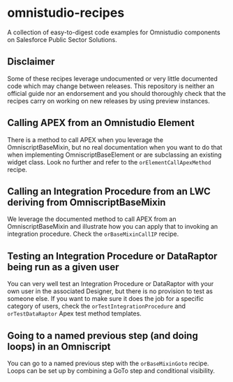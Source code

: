 # omnistudio-recipes
A collection of easy-to-digest code examples for Omnistudio components on Salesforce Public Sector Solutions.

## Disclaimer

Some of these recipes leverage undocumented or very little documented code which may change between releases. This repository is neither an official guide nor an endorsement and you should thoroughly check that the recipes carry on working on new releases by using preview instances.

## Calling APEX from an Omnistudio Element

There is a method to call APEX when you leverage the OmniscriptBaseMixin, but no real documentation when you want to do that when implementing OmniscriptBaseElement or are subclassing an existing widget class. Look no further and refer to the <code>orElementCallApexMethod</code> recipe.

## Calling an Integration Procedure from an LWC deriving from OmniscriptBaseMixin

We leverage the documented method to call APEX from an OmniscriptBaseMixin and illustrate how you can apply that to invoking
an integration procedure. Check the <code>orBaseMixinCallIP</code> recipe.

## Testing an Integration Procedure or DataRaptor being run as a given user

You can very well test an Integration Procedure or DataRaptor with your own user in the associated Designer, but there is no provision to test as
someone else. If you want to make sure it does the job for a specific category of users, check the
<code>orTestIntegrationProcedure</code> and <code>orTestDataRaptor</code> Apex test method templates.

## Going to a named previous step (and doing loops) in an Omniscript

You can go to a named previous step with the <code>orBaseMixinGoto</code> recipe. Loops can be set up by combining a GoTo step
and conditional visibility.
